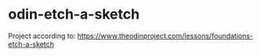 # odin-etch-a-sketch
Project according to: https://www.theodinproject.com/lessons/foundations-etch-a-sketch
